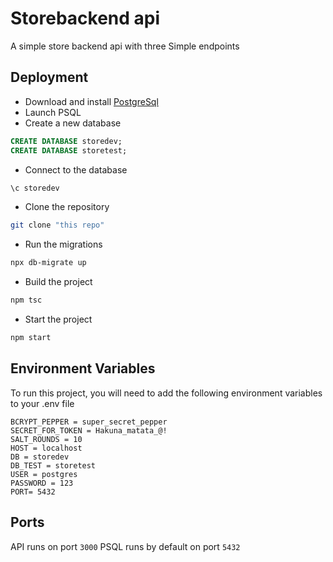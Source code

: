 
# Storebackend api

A simple store backend api with three Simple endpoints 


## Deployment

- Download and install [PostgreSql](https://www.postgresql.org/download/)  
- Launch PSQL  
- Create a new database 
```sql
CREATE DATABASE storedev;
CREATE DATABASE storetest;
```

- Connect to the database

```sql
\c storedev
```
- Clone the repository
```bash
git clone "this repo"
```

- Run the migrations 
```bash
npx db-migrate up
```

- Build the project 
```bash
npm tsc
```

- Start the project
```bash
npm start
```
## Environment Variables

To run this project, you will need to add the following environment variables to your .env file

`BCRYPT_PEPPER = super_secret_pepper`  
`SECRET_FOR_TOKEN = Hakuna_matata_@!`  
`SALT_ROUNDS = 10`  
`HOST = localhost`  
`DB = storedev`  
`DB_TEST = storetest`  
`USER = postgres`  
`PASSWORD = 123`  
`PORT= 5432`


## Ports
API runs on port `3000` PSQL runs by default on port `5432`

